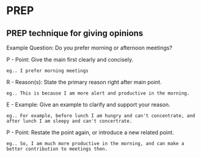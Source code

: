 # PREP

## PREP technique for giving opinions

Example Question: Do you prefer morning or afternoon meetings?

P - Point: Give the main first clearly and concisely.

```text
eg.. I prefer morning meetings
```

R - Reason(s): State the primary reason right after main point.

```text
eg.. This is because I am more alert and productive in the morning.
```

E - Example: Give an example to clarify and support your reason.

```text
eg.. For example, before lunch I am hungry and can't concentrate, and after lunch I am sleepy and can't concertrate.
```

P - Point: Restate the point again, or introduce a new related point.

```text
eg.. So, I am much more productive in the morning, and can make a better contribution to meetings then.
```